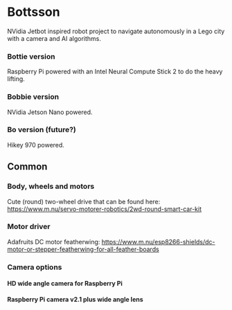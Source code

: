 # Bottsson
NVidia Jetbot inspired robot project to navigate autonomously in a Lego city with a camera and AI algorithms.

### Bottie version
Raspberry Pi powered with an Intel Neural Compute Stick 2 to do the heavy lifting.

### Bobbie version
NVidia Jetson Nano powered.

### Bo version (future?)
Hikey 970 powered.

## Common
### Body, wheels and motors
Cute (round) two-wheel drive that can be found here: https://www.m.nu/servo-motorer-robotics/2wd-round-smart-car-kit

### Motor driver
Adafruits DC motor featherwing:
https://www.m.nu/esp8266-shields/dc-motor-or-stepper-featherwing-for-all-feather-boards

### Camera options
#### HD wide angle camera for Raspberry Pi
#### Raspberry Pi camera v2.1 plus wide angle lens
